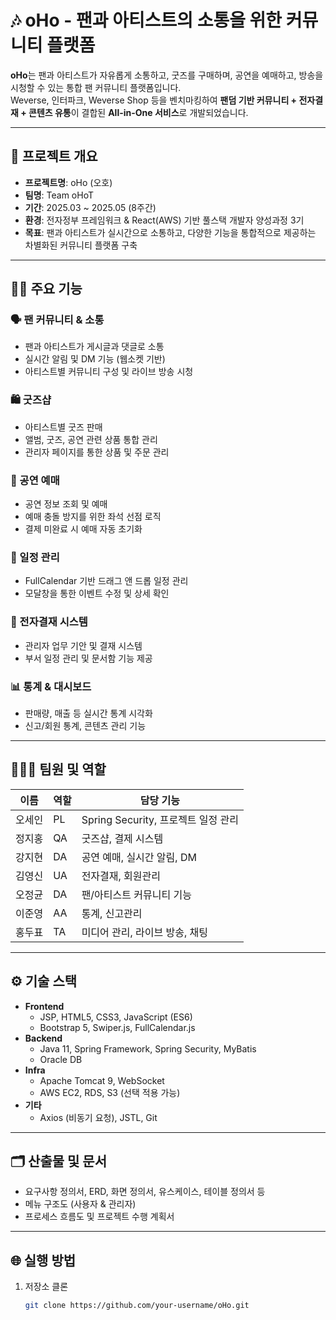 # 🎶 oHo - 팬과 아티스트의 소통을 위한 커뮤니티 플랫폼

**oHo**는 팬과 아티스트가 자유롭게 소통하고, 굿즈를 구매하며, 공연을 예매하고, 방송을 시청할 수 있는 통합 팬 커뮤니티 플랫폼입니다.  
Weverse, 인터파크, Weverse Shop 등을 벤치마킹하여 **팬덤 기반 커뮤니티 + 전자결재 + 콘텐츠 유통**이 결합된 **All-in-One 서비스**로 개발되었습니다.

---

## 📌 프로젝트 개요

- **프로젝트명**: oHo (오호)
- **팀명**: Team oHoT
- **기간**: 2025.03 ~ 2025.05 (8주간)
- **환경**: 전자정부 프레임워크 & React(AWS) 기반 풀스택 개발자 양성과정 3기
- **목표**: 팬과 아티스트가 실시간으로 소통하고, 다양한 기능을 통합적으로 제공하는 차별화된 커뮤니티 플랫폼 구축

---

## 🧑‍💻 주요 기능

### 🗣️ 팬 커뮤니티 & 소통
- 팬과 아티스트가 게시글과 댓글로 소통
- 실시간 알림 및 DM 기능 (웹소켓 기반)
- 아티스트별 커뮤니티 구성 및 라이브 방송 시청

### 🛍️ 굿즈샵
- 아티스트별 굿즈 판매
- 앨범, 굿즈, 공연 관련 상품 통합 관리
- 관리자 페이지를 통한 상품 및 주문 관리

### 🎫 공연 예매
- 공연 정보 조회 및 예매
- 예매 충돌 방지를 위한 좌석 선점 로직
- 결제 미완료 시 예매 자동 초기화

### 📅 일정 관리
- FullCalendar 기반 드래그 앤 드롭 일정 관리
- 모달창을 통한 이벤트 수정 및 상세 확인

### 🧾 전자결재 시스템
- 관리자 업무 기안 및 결재 시스템
- 부서 일정 관리 및 문서함 기능 제공

### 📊 통계 & 대시보드
- 판매량, 매출 등 실시간 통계 시각화
- 신고/회원 통계, 콘텐츠 관리 기능

---

## 🧑‍🤝‍🧑 팀원 및 역할

| 이름     | 역할        | 담당 기능 |
|----------|-------------|-----------|
| 오세인   | PL          | Spring Security, 프로젝트 일정 관리 |
| 정지홍   | QA          | 굿즈샵, 결제 시스템 |
| 강지현   | DA          | 공연 예매, 실시간 알림, DM |
| 김영신   | UA          | 전자결재, 회원관리 |
| 오정균   | DA          | 팬/아티스트 커뮤니티 기능 |
| 이준영   | AA          | 통계, 신고관리 |
| 홍두표   | TA          | 미디어 관리, 라이브 방송, 채팅 |

---

## ⚙️ 기술 스택

- **Frontend**
  - JSP, HTML5, CSS3, JavaScript (ES6)
  - Bootstrap 5, Swiper.js, FullCalendar.js
- **Backend**
  - Java 11, Spring Framework, Spring Security, MyBatis
  - Oracle DB
- **Infra**
  - Apache Tomcat 9, WebSocket
  - AWS EC2, RDS, S3 (선택 적용 가능)
- **기타**
  - Axios (비동기 요청), JSTL, Git

---

## 🗂️ 산출물 및 문서

- 요구사항 정의서, ERD, 화면 정의서, 유스케이스, 테이블 정의서 등
- 메뉴 구조도 (사용자 & 관리자)
- 프로세스 흐름도 및 프로젝트 수행 계획서

---

## 🌐 실행 방법

1. 저장소 클론
   ```bash
   git clone https://github.com/your-username/oHo.git
